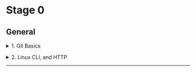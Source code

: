 # Stage 0

## General

<details><summary>1. Git Basics</summary>

At first I was confused by git and all these commands, especially when the examples were given in Python. Now, after a two-week course and watching additional videos, it became more clear to me. I hope to become a confident git user when working on my future projects.
I have passed all nesessary tasks at [learngitbranching.js.org](https://learngitbranching.js.org/). Screenshots are [here](https://github.com/yuliaMasliak/kottans-frontend/tree/main/git_basic).</details>

<details><summary>2. Linux CLI, and HTTP</summary>
<details><summary>Quiz 1</summary>
![quiz](./assets/images/quiz1.png)</details>
<details><summary>Quiz 2</summary>
![quiz](https://github.com/yuliaMasliak/kottans-frontend/blob/main/task_linux_cli/quiz2.png)</details>
<details><summary>Quiz 3</summary>
![quiz](https://github.com/yuliaMasliak/kottans-frontend/blob/main/task_linux_cli/quiz3.png)</details>
<details><summary>Quiz 4</summary>
![quiz](https://github.com/yuliaMasliak/kottans-frontend/blob/main/task_linux_cli/quiz4.png)</details>
</details>

---
